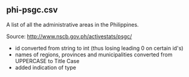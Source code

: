 ## phi-psgc.csv
A list of all the administrative areas in the Philippines.

Source: http://www.nscb.gov.ph/activestats/psgc/

- id converted from string to int (thus losing leading 0 on certain id's)
- names of regions, provinces and municipalities converted from UPPERCASE to Title Case
- added indication of type